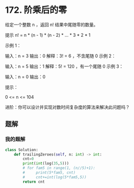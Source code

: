 # 172. 阶乘后的零
给定一个整数 n ，返回 n! 结果中尾随零的数量。

提示 n! = n * (n - 1) * (n - 2) * ... * 3 * 2 * 1

 

示例 1：

输入：n = 3
输出：0
解释：3! = 6 ，不含尾随 0
示例 2：

输入：n = 5
输出：1
解释：5! = 120 ，有一个尾随 0
示例 3：

输入：n = 0
输出：0
 

提示：

0 <= n <= 104
 

进阶：你可以设计并实现对数时间复杂度的算法来解决此问题吗？

## 题解
### 我的题解

```python
class Solution:
    def trailingZeroes(self, n: int) -> int:
        cnt=0
        print(int(log(35,5)))
        # for fam5 in range(1, (n//5)+1):
        #     print(5*fam5, cnt)
        #     cnt+=int(log(5*fam5,5))
        return cnt
```
